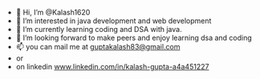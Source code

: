 - 👋 Hi, I’m @Kalash1620
- 👀 I’m interested in java development and web development
- 🌱 I’m currently learning coding and DSA with java.
- 💞️ I’m looking forward to make peers and enjoy learning dsa and coding
- 📫 you can mail me at guptakalash83@gmail.com
- or
- on linkedin www.linkedin.com/in/kalash-gupta-a4a451227



<!---
Kalash1620/Kalash1620 is a ✨ special ✨ repository because its `README.md` (this file) appears on your GitHub profile.
You can click the Preview link to take a look at your changes.
--->
